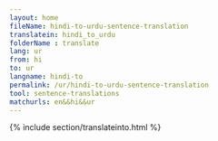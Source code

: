```yaml
---
layout: home
fileName: hindi-to-urdu-sentence-translation
translatein: hindi_to_urdu
folderName : translate
lang: ur
from: hi
to: ur
langname: hindi-to
permalink: /ur/hindi-to-urdu-sentence-translation
tool: sentence-translations
matchurls: en&&hi&&ur
---
```

{% include section/translateinto.html %}
